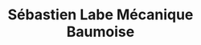---
title: "Sébastien Labe Mécanique Baumoise"
url: /baume-les-dames/sebastien-labe-mecanique-baumoise/
shop: réparation de voitures
---